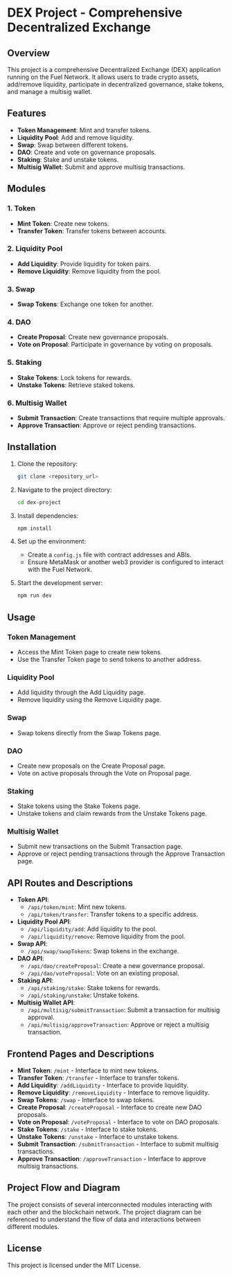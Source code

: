 
# DEX Project - Comprehensive Decentralized Exchange

## Overview
This project is a comprehensive Decentralized Exchange (DEX) application running on the Fuel Network. It allows users to trade crypto assets, add/remove liquidity, participate in decentralized governance, stake tokens, and manage a multisig wallet.

## Features
- **Token Management**: Mint and transfer tokens.
- **Liquidity Pool**: Add and remove liquidity.
- **Swap**: Swap between different tokens.
- **DAO**: Create and vote on governance proposals.
- **Staking**: Stake and unstake tokens.
- **Multisig Wallet**: Submit and approve multisig transactions.

## Modules
### 1. Token
- **Mint Token**: Create new tokens.
- **Transfer Token**: Transfer tokens between accounts.

### 2. Liquidity Pool
- **Add Liquidity**: Provide liquidity for token pairs.
- **Remove Liquidity**: Remove liquidity from the pool.

### 3. Swap
- **Swap Tokens**: Exchange one token for another.

### 4. DAO
- **Create Proposal**: Create new governance proposals.
- **Vote on Proposal**: Participate in governance by voting on proposals.

### 5. Staking
- **Stake Tokens**: Lock tokens for rewards.
- **Unstake Tokens**: Retrieve staked tokens.

### 6. Multisig Wallet
- **Submit Transaction**: Create transactions that require multiple approvals.
- **Approve Transaction**: Approve or reject pending transactions.

## Installation
1. Clone the repository:
   ```bash
   git clone <repository_url>
   ```
2. Navigate to the project directory:
   ```bash
   cd dex-project
   ```
3. Install dependencies:
   ```bash
   npm install
   ```
4. Set up the environment:
   - Create a `config.js` file with contract addresses and ABIs.
   - Ensure MetaMask or another web3 provider is configured to interact with the Fuel Network.

5. Start the development server:
   ```bash
   npm run dev
   ```

## Usage
### Token Management
- Access the Mint Token page to create new tokens.
- Use the Transfer Token page to send tokens to another address.

### Liquidity Pool
- Add liquidity through the Add Liquidity page.
- Remove liquidity using the Remove Liquidity page.

### Swap
- Swap tokens directly from the Swap Tokens page.

### DAO
- Create new proposals on the Create Proposal page.
- Vote on active proposals through the Vote on Proposal page.

### Staking
- Stake tokens using the Stake Tokens page.
- Unstake tokens and claim rewards from the Unstake Tokens page.

### Multisig Wallet
- Submit new transactions on the Submit Transaction page.
- Approve or reject pending transactions through the Approve Transaction page.

## API Routes and Descriptions
- **Token API**:
  - `/api/token/mint`: Mint new tokens.
  - `/api/token/transfer`: Transfer tokens to a specific address.
- **Liquidity Pool API**:
  - `/api/liquidity/add`: Add liquidity to the pool.
  - `/api/liquidity/remove`: Remove liquidity from the pool.
- **Swap API**:
  - `/api/swap/swapTokens`: Swap tokens in the exchange.
- **DAO API**:
  - `/api/dao/createProposal`: Create a new governance proposal.
  - `/api/dao/voteProposal`: Vote on an existing proposal.
- **Staking API**:
  - `/api/staking/stake`: Stake tokens for rewards.
  - `/api/staking/unstake`: Unstake tokens.
- **Multisig Wallet API**:
  - `/api/multisig/submitTransaction`: Submit a transaction for multisig approval.
  - `/api/multisig/approveTransaction`: Approve or reject a multisig transaction.

## Frontend Pages and Descriptions
- **Mint Token**: `/mint` - Interface to mint new tokens.
- **Transfer Token**: `/transfer` - Interface to transfer tokens.
- **Add Liquidity**: `/addLiquidity` - Interface to provide liquidity.
- **Remove Liquidity**: `/removeLiquidity` - Interface to remove liquidity.
- **Swap Tokens**: `/swap` - Interface to swap tokens.
- **Create Proposal**: `/createProposal` - Interface to create new DAO proposals.
- **Vote on Proposal**: `/voteProposal` - Interface to vote on DAO proposals.
- **Stake Tokens**: `/stake` - Interface to stake tokens.
- **Unstake Tokens**: `/unstake` - Interface to unstake tokens.
- **Submit Transaction**: `/submitTransaction` - Interface to submit multisig transactions.
- **Approve Transaction**: `/approveTransaction` - Interface to approve multisig transactions.

## Project Flow and Diagram
The project consists of several interconnected modules interacting with each other and the blockchain network. The project diagram can be referenced to understand the flow of data and interactions between different modules.

## License
This project is licensed under the MIT License.
